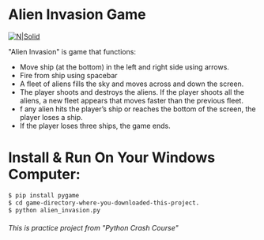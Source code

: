 # Alien Invasion Game

[![N|Solid](https://www.pygame.org/images/logo_lofi.png)](https://nodesource.com/products/nsolid)

"Alien Invasion" is game that functions:

  - Move ship (at the bottom) in the left and right side using arrows.
  - Fire from ship using spacebar
  - A fleet of aliens fills the sky and moves across and down the screen.
  - The player shoots and destroys the aliens. If the player shoots all the aliens, a new fleet appears that moves faster than the previous fleet.
  - f any alien hits the player’s ship or reaches the bottom of the screen, the player loses a ship.
  -  If the player loses three ships, the game ends.

# Install & Run On Your Windows Computer:
```sh
$ pip install pygame
$ cd game-directory-where-you-downloaded-this-project.
$ python alien_invasion.py
```

###### This is practice project from "Python Crash Course"